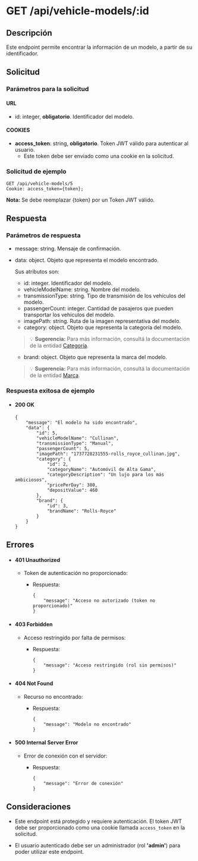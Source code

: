 # GET /api/vehicle-models/:id

## Descripción

Este endpoint permite encontrar la información de un modelo, a partir de su identificador.

## Solicitud

### Parámetros para la solicitud

#### URL

- id: integer, **obligatorio**. Identificador del modelo.

#### COOKIES

- **access_token**: string, **obligatorio**. Token JWT válido para autenticar al usuario.
  - Este token debe ser enviado como una cookie en la solicitud.

### Solicitud de ejemplo

```
GET /api/vehicle-models/5
Cookie: access_token={token};
```

**Nota:** Se debe reemplazar {token} por un Token JWT válido.

## Respuesta

### Parámetros de respuesta

- message: string. Mensaje de confirmación.
- data: object. Objeto que representa el modelo encontrado.

  Sus atributos son:

  - id: integer. Identificador del modelo.
  - vehicleModelName: string. Nombre del modelo.
  - transmissionType: string. Tipo de transmisión de los vehículos del modelo.
  - passengerCount: integer. Cantidad de pasajeros que pueden transportar los vehículos del modelo.
  - imagePath: string. Ruta de la imagen representativa del modelo.
  - category: object. Objeto que representa la categoría del modelo.

  > 💡 **Sugerencia:** Para más información, consultá la documentación de la entidad [Categoría](../../category/main/main.md).

  - brand: object. Objeto que representa la marca del modelo.

  > 💡 **Sugerencia:** Para más información, consultá la documentación de la entidad [Marca](../../brand/main/main.md).

### Respuesta exitosa de ejemplo

- #### 200 OK

  ```
  {
      "message": "El modelo ha sido encontrado",
      "data": {
          "id": 5,
          "vehicleModelName": "Cullinan",
          "transmissionType": "Manual",
          "passengerCount": 5,
          "imagePath": "1737728231555-rolls_royce_cullinan.jpg",
          "category": {
              "id": 2,
              "categoryName": "Automóvil de Alta Gama",
              "categoryDescription": "Un lujo para los más ambiciosos",
              "pricePerDay": 380,
              "depositValue": 460
          },
          "brand": {
              "id": 3,
              "brandName": "Rolls-Royce"
          }
      }
  }
  ```

## Errores

- #### 401 Unauthorized

  - Token de autenticación no proporcionado:

    - Respuesta:

      ```
      {
          "message": "Acceso no autorizado (token no proporcionado)"
      }
      ```

- #### 403 Forbidden

  - Acceso restringido por falta de permisos:

    - Respuesta:

      ```
      {
          "message": "Acceso restringido (rol sin permisos)"
      }
      ```

- #### 404 Not Found

  - Recurso no encontrado:

    - Respuesta:

      ```
      {
          "message": "Modelo no encontrado"
      }
      ```

- #### 500 Internal Server Error

  - Error de conexión con el servidor:

    - Respuesta:

      ```
      {
          "message": "Error de conexión"
      }
      ```

## Consideraciones

- Este endpoint está protegido y requiere autenticación. El token JWT debe ser proporcionado como una cookie llamada `access_token` en la solicitud.

- El usuario autenticado debe ser un administrador (rol **'admin'**) para poder utilizar este endpoint.
